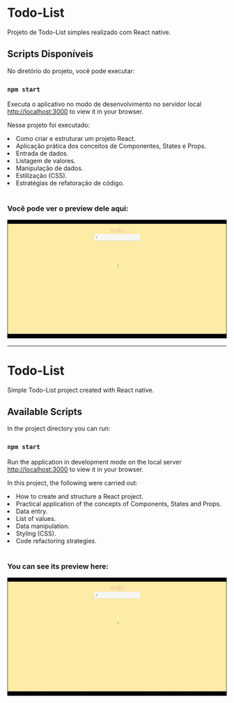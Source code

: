 # Todo-List

Projeto de Todo-List simples realizado com React native. 

## Scripts Disponíveis

No diretório do projeto, você pode executar:

### `npm start`

Executa o aplicativo no modo de desenvolvimento no servidor local
 [http://localhost:3000](http://localhost:3000) to view it in your browser.

 Nesse projeto foi executado: 

<li>Como criar e estruturar um projeto React.</li>
<li>Aplicação prática dos conceitos de Componentes, States e Props.</li>
<li>Entrada de dados.</li>
<li>Listagem de valores.</li>
<li>Manipulação de dados.</li>
<li>Estilização (CSS).</li>
<li>Estratégias de refatoração de código.</li>

<br>

### Você pode ver o preview dele aqui: 

<img src="/todolist.gif">


-------------------------------------------------------------------

# Todo-List

Simple Todo-List project created with React native.

## Available Scripts

In the project directory you can run:

### `npm start`

Run the application in development mode on the local server
  [http://localhost:3000](http://localhost:3000) to view it in your browser.

  In this project, the following were carried out:

<li>How to create and structure a React project.</li>
<li>Practical application of the concepts of Components, States and Props.</li>
<li>Data entry.</li>
<li>List of values.</li>
<li>Data manipulation.</li>
<li>Styling (CSS).</li>
<li>Code refactoring strategies.</li>

<br>

### You can see its preview here:

<img src="/todolist.gif">

